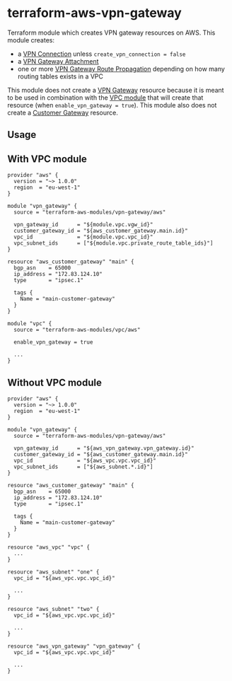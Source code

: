 # terraform-aws-vpn-gateway

Terraform module which creates VPN gateway resources on AWS.
This module creates:
* a [VPN Connection](https://www.terraform.io/docs/providers/aws/r/vpn_connection.html) unless `create_vpn_connection = false`
* a [VPN Gateway Attachment](https://www.terraform.io/docs/providers/aws/r/vpn_gateway_attachment.html)
* one or more [VPN Gateway Route Propagation](https://www.terraform.io/docs/providers/aws/r/vpn_gateway_route_propagation.html) depending on how many routing tables exists in a VPC

This module does not create a [VPN Gateway](https://www.terraform.io/docs/providers/aws/r/vpn_gateway.html) resource because it is meant to be used in combination with the [VPC module](https://registry.terraform.io/modules/terraform-aws-modules/vpc/aws) that will create that resource (when `enable_vpn_gateway = true`).
This module also does not create a [Customer Gateway](https://www.terraform.io/docs/providers/aws/r/customer_gateway.html) resource.

Usage
-----

## With VPC module

```hcl
provider "aws" {
  version = "~> 1.0.0"
  region  = "eu-west-1"
}

module "vpn_gateway" {
  source = "terraform-aws-modules/vpn-gateway/aws"

  vpn_gateway_id      = "${module.vpc.vgw_id}"
  customer_gateway_id = "${aws_customer_gateway.main.id}"
  vpc_id              = "${module.vpc.vpc_id}"
  vpc_subnet_ids      = ["${module.vpc.private_route_table_ids}"]
}

resource "aws_customer_gateway" "main" {
  bgp_asn    = 65000
  ip_address = "172.83.124.10"
  type       = "ipsec.1"

  tags {
    Name = "main-customer-gateway"
  }
}

module "vpc" {
  source = "terraform-aws-modules/vpc/aws"

  enable_vpn_gateway = true

  ...
}
```

## Without VPC module

```hcl
provider "aws" {
  version = "~> 1.0.0"
  region  = "eu-west-1"
}

module "vpn_gateway" {
  source = "terraform-aws-modules/vpn-gateway/aws"

  vpn_gateway_id      = "${aws_vpn_gateway.vpn_gateway.id}"
  customer_gateway_id = "${aws_customer_gateway.main.id}"
  vpc_id              = "${aws_vpc.vpc.vpc_id}"
  vpc_subnet_ids      = ["${aws_subnet.*.id}"]
}

resource "aws_customer_gateway" "main" {
  bgp_asn    = 65000
  ip_address = "172.83.124.10"
  type       = "ipsec.1"

  tags {
    Name = "main-customer-gateway"
  }
}

resource "aws_vpc" "vpc" {
  ...
}

resource "aws_subnet" "one" {
  vpc_id = "${aws_vpc.vpc.vpc_id}"

  ...
}

resource "aws_subnet" "two" {
  vpc_id = "${aws_vpc.vpc.vpc_id}"

  ...
}

resource "aws_vpn_gateway" "vpn_gateway" {
  vpc_id = "${aws_vpc.vpc.vpc_id}"

  ...
}
```
